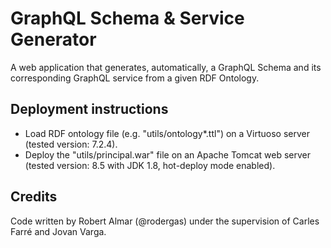 # GraphQL Schema & Service Generator

A web application that generates, automatically, a GraphQL Schema and its corresponding GraphQL service from a given RDF Ontology.

## Deployment instructions

- Load RDF ontology file (e.g. "utils/ontology*.ttl") on a Virtuoso server (tested version: 7.2.4).
- Deploy the "utils/principal.war" file on an Apache Tomcat web server (tested version: 8.5 with JDK 1.8, hot-deploy mode enabled).

## Credits

Code written by Robert Almar (@rodergas) under the supervision of Carles Farré and Jovan Varga.
